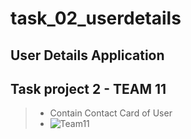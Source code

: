 # task_02_userdetails


## User Details Application
## Task project 2 - TEAM 11

> -  Contain Contact Card of User
> - ![Team11](https://user-images.githubusercontent.com/61213263/140817189-11bd7cf3-48f3-48f9-be13-d8a8fc1103f3.jpg)
